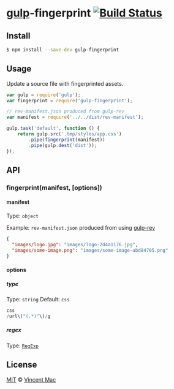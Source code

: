 # [gulp](http://gulpjs.com)-fingerprint [![Build Status](https://travis-ci.org/vincentmac/gulp-fingerprint.svg?branch=master)](https://travis-ci.org/vincentmac/gulp-fingerprint)

## Install

```bash
$ npm install --save-dev gulp-fingerprint
```


## Usage

Update a source file with fingerprinted assets.

```js
var gulp = require('gulp');
var fingerprint = require('gulp-fingerprint');

// rev-manifest.json produced from gulp-rev
var manifest = require('../../dist/rev-manifest');

gulp.task('default', function () {
	return gulp.src('.tmp/styles/app.css')
		.pipe(fingerprint(manifest))
		.pipe(gulp.dest('dist'));
});
```


## API

### fingerprint(manifest, [options])

#### manifest

Type: `object`

Example: `rev-manifest.json` produced from using [gulp-rev](https://www.npmjs.org/package/gulp-rev)
```json
{
  "images/logo.jpg": "images/logo-2d4a1176.jpg",
  "images/some-image.png": "images/some-image-abd84705.png"
}
```

#### options

##### type

Type: `string`
Default: `css`

```js
css
/url\("(.*)"\)/g
```

##### regex
Type: [`RegExp`](https://developer.mozilla.org/en-US/docs/Web/JavaScript/Reference/Global_Objects/RegExp)


## License

[MIT](http://opensource.org/licenses/MIT) © [Vincent Mac](http://simplicity.io)
